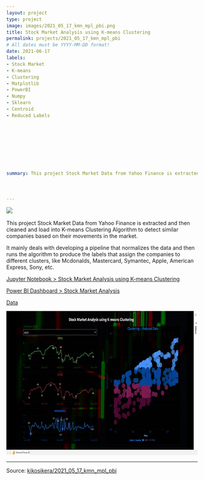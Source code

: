```yaml
---
layout: project
type: project
image: images/2021_05_17_kmn_mpl_pbi.png
title: Stock Market Analysis using K-means Clustering
permalink: projects/2021_05_17_kmn_mpl_pbi
# All dates must be YYYY-MM-DD format!
date: 2021-06-17
labels:
- Stock Market
- K-means 
- Clustering
- Matplotlib
- PowerBI
- Numpy
- Sklearn
- Centroid
- Reduced Labels








summary: This project Stock Market Data from Yahoo Finance is extracted and then cleaned and load into K-means Clustering Algorithm to detect similar companies based on their movements in the market.



---
```


<img class="ui image" src="{{ site.baseurl }}/images/2021_05_17_kmn_mpl_pbi_pannel.png">

This project Stock Market Data from Yahoo Finance is extracted and then cleaned and load into K-means Clustering Algorithm to detect similar companies based on their movements in the market. 

It mainly deals with developing a pipeline that normalizes the data and then runs the algorithm to produce the labels that assign the companies to different clusters, like Mcdonalds, Mastercard, Symantec, Apple, American Express, Sony, etc.


[Jupyter Notebook > Stock Market Analysis using K-means Clustering](https://colab.research.google.com/gist/kikosikera/8cce92ef4b042622ee77ce30d31f2837/2021_05_17_kmn_mpl_pbi.ipynb?authuser=5)

[Power BI Dashboard > Stock Market Analysis](https://kikosikera.github.io/accomplishments/powerbi/2021_05_17_kmn_mpl_pbi_full.png/)

[Data](https://github.com/kikosikera/2021_05_17_kmn_mpl_pbi/tree/master/data)

<a href="https://kikosikera.github.io/accomplishments/powerbi/2021_05_17_kmn_mpl_pbi/">
  <img src="/images/2021_05_17_kmn_mpl_pbi_720_379.png" style="width:720px;height:379px;"/>
 </a>


<hr>

Source: <a href="https://github.com/kikosikera/2021_05_17_kmn_mpl_pbi"><i class="large github icon"></i>kikosikera/2021_05_17_kmn_mpl_pbi</a>
